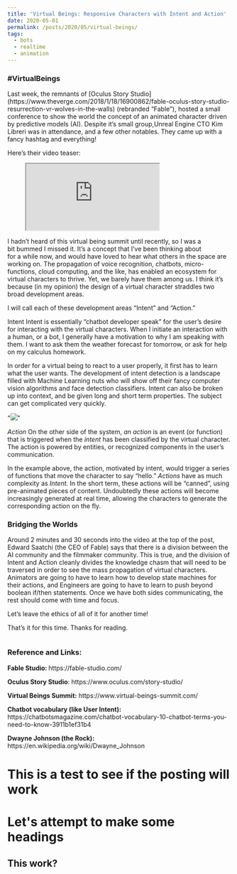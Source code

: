 ```yaml
---
title: 'Virtual Beings: Responsive Characters with Intent and Action'
date: 2020-05-01
permalink: /posts/2020/05/virtual-beings/
tags:
  - bots
  - realtime
  - animation
---
```


<!-- wp:heading {"level":3} -->
<h3>#VirtualBeings</h3>
<!-- /wp:heading -->

<!-- wp:paragraph -->
<p>Last week, the remnants of [Oculus Story Studio](https://www.theverge.com/2018/1/18/16900862/fable-oculus-story-studio-resurrection-vr-wolves-in-the-walls) (rebranded “Fable”), hosted a small conference to show the world the concept  of an animated character driven by predictive models (AI). Despite it’s small group,Unreal Engine CTO Kim Libreri was in attendance, and a few other notables. They came up  with a fancy hashtag and everything!

Here’s their video teaser:

<figure><iframe src="https://player.vimeo.com/video/313038866?autoplay=0" allowfullscreen="true"></iframe></figure>

I hadn’t heard of this virtual being summit until recently, so I was a  
bit bummed I missed it. It’s a concept that I’ve been thinking about  
for a while now, and would have loved to hear what others in the space
are working on.
The  propagation of voice recognition, chatbots, micro-functions, cloud computing, and the like, has enabled an ecosystem for virtual characters to thrive. Yet, we barely have them among us. I think it’s because (in my opinion) the design of a virtual character
straddles two broad development areas.

I will call each of these development areas “Intent” and “Action.”

Intent
Intent is essentially “chatbot developer speak” for the user’s desire for interacting with the virtual characters.
 When I initiate an interaction with a human, or a bot, I generally have
 a motivation to why I am speaking with them. I want to ask them the
weather forecast for tomorrow, or ask for help on my calculus homework.

In order for a virtual being to react to a user properly, it first has to learn what the user wants. The development of intent detection is a landscape filled with Machine
Learning nuts who will show off their fancy computer vision algorithms
and face detection classifiers. Intent can also be broken up into
context, and be given long and short term properties. The subject can
get complicated very quickly.

"<img src='/images/500x300.png'>"

<!-- wp:heading {"level":3} -->
*Action*
On the other side of the system, *an action* is an event (or function) that is triggered when the *intent* has been classified by the virtual character. The action is powered by
entities, or recognized components in the user’s communication.

In the example above, the action, motivated by intent, would trigger a series of functions that move the character to say “hello.” *Actions* have as much complexity as *Intent.* In
the short term, these actions will be “canned”, using pre-animated pieces of content. Undoubtedly these actions will become increasingly generated at real time, allowing the characters to generate the corresponding action on the fly.

<h3><strong>Bridging the Worlds</strong></h3>
Around 2 minutes and 30 seconds into the video at the top of the post, Edward
Saatchi (the CEO of Fable) says that there is a division between the AI community and the filmmaker community. This is true, and the division of Intent and Action cleanly
 divides the knowledge chasm that will need to be traversed in order to
see the mass propagation of virtual characters. Animators are going to
have to learn how to develop state machines for their actions, and Engineers are
going to have to learn to push beyond boolean if/then statements. Once we have both sides
communicating, the rest should come with time and focus.</p>

Let’s leave the ethics of all of it for another time!
<p>That’s it for this time. Thanks for reading. </p>
<!-- /wp:paragraph -->

<!-- wp:image {"linkDestination":"custom"} -->
<figure class="wp-block-image"><a href="https://cdn.substack.com/image/fetch/c_limit,f_auto,q_auto:good/https%3A%2F%2Fbucketeer-e05bbc84-baa3-437e-9518-adb32be77984.s3.amazonaws.com%2Fpublic%2Fimages%2Febd08cd7-099f-4d28-9983-5adc452b9cc8_612x108.png" target="_blank" rel="noreferrer noopener"><img src="https://cdn.substack.com/image/fetch/w_1456,c_limit,f_auto,q_auto:good/https%3A%2F%2Fbucketeer-e05bbc84-baa3-437e-9518-adb32be77984.s3.amazonaws.com%2Fpublic%2Fimages%2Febd08cd7-099f-4d28-9983-5adc452b9cc8_612x108.png" alt=""/></a></figure>
<!-- /wp:image -->

<!-- wp:heading {"level":3} -->
<h3><strong>Reference and Links:</strong></h3>
<!-- /wp:heading -->

<!-- wp:paragraph -->
<p><strong>Fable Studio: </strong>https://fable-studio.com/</p>
<!-- /wp:paragraph -->

<!-- wp:paragraph -->
<p><strong>Oculus Story Studio</strong>: https://www.oculus.com/story-studio/</p>
<!-- /wp:paragraph -->

<!-- wp:paragraph -->
<p><strong>Virtual Beings Summit:</strong> https://www.virtual-beings-summit.com/</p>
<!-- /wp:paragraph -->

<!-- wp:paragraph -->
<p><strong>Chatbot vocabulary (like User Intent):</strong> https://chatbotsmagazine.com/chatbot-vocabulary-10-chatbot-terms-you-need-to-know-3911b1ef31b4</p>
<!-- /wp:paragraph -->

<!-- wp:paragraph -->
<p><strong>Dwayne Johnson (the Rock):</strong> https://en.wikipedia.org/wiki/Dwayne_Johnson</p>
<!-- /wp:paragraph -->

This is a test to see if the posting will work
======

Let's attempt to make some headings
======

This work?
------
